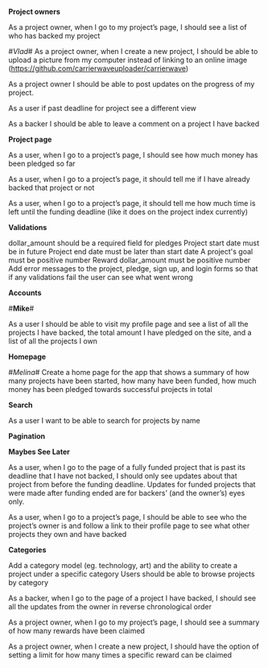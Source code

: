 **Project owners**

As a project owner, when I go to my project’s page, I should see a list of who has backed my project

#_Vlad_#
As a project owner, when I create a new project, I should be able to upload a picture from my computer instead of linking to an online image (https://github.com/carrierwaveuploader/carrierwave)

As a project owner I should be able to post updates on the progress of my project.

As a user if past deadline for project see a different view


As a backer I should be able to leave a comment on a project I have backed


**Project page**

As a user, when I go to a project’s page, I should see how much money has been pledged so far

As a user, when I go to a project’s page, it should tell me if I have already backed that project or not

As a user, when I go to a project’s page, it should tell me how much time is left until the funding deadline (like it does on the project index currently)


**Validations**

dollar_amount should be a required field for pledges
Project start date must be in future
Project end date must be later than start date
A project's goal must be positive number
Reward dollar_amount must be positive number
Add error messages to the project, pledge, sign up, and login forms so that if any validations fail the user can see what went wrong


**Accounts**

#**Mike**#

As a user I should be able to visit my profile page and see a list of all the projects I have backed, the total amount I have pledged on the site, and a list of all the projects I own





**Homepage**

#_Melina_#
Create a home page for the app that shows a summary of how many projects have been started, how many have been funded, how much money has been pledged towards successful projects in total


**Search**

As a user I want to be able to search for projects by name


**Pagination**

<!-- Use pagination to limit the project index to showing 10 projects at a time (https://github.com/amatsuda/kaminari)
Use pagination to limit the number of search results to 10 projects at a time -->


**Maybes See Later**

As a user, when I go to the page of a fully funded project that is past its deadline that I have not backed, I should only see updates about that project from before the funding deadline. Updates for funded projects that were made after funding ended are for backers’ (and the owner’s) eyes only.

As a user, when I go to a project’s page, I should be able to see who the project’s owner is and follow a link to their profile page to see what other projects they own and have backed

**Categories**

Add a category model (eg. technology, art) and the ability to create a project under a specific category
Users should be able to browse projects by category

As a backer, when I go to the page of a project I have backed, I should see all the updates from the owner in reverse chronological order


As a project owner, when I go to my project’s page, I should see a summary of how many rewards have been claimed

As a project owner, when I create a new project, I should have the option of setting a limit for how many times a specific reward can be claimed
